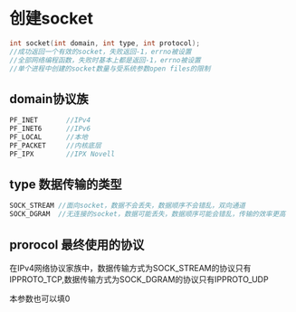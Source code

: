 # 创建socket
```cpp
int socket(int domain, int type, int protocol);
//成功返回一个有效的socket，失败返回-1，errno被设置
//全部网络编程函数，失败时基本上都是返回-1，errno被设置
//单个进程中创建的socket数量与受系统参数open files的限制
```
## domain协议族
```cpp
PF_INET       //IPv4
PF_INET6      //IPv6
PF_LOCAL      //本地
PF_PACKET     //内核底层
PF_IPX        //IPX Novell
```

## type 数据传输的类型
```cpp
SOCK_STREAM //面向socket，数据不会丢失，数据顺序不会错乱，双向通道
SOCK_DGRAM  //无连接的socket，数据可能丢失，数据顺序可能会错乱，传输的效率更高
```

## prorocol 最终使用的协议
在IPv4网络协议家族中，数据传输方式为SOCK_STREAM的协议只有IPPROTO_TCP,数据传输方式为SOCK_DGRAM的协议只有IPPROTO_UDP

本参数也可以填0


